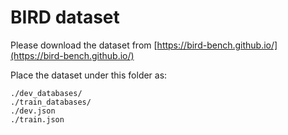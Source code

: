 # BIRD dataset
Please download the dataset from [https://bird-bench.github.io/](https://bird-bench.github.io/)

Place the dataset under this folder as:
```
./dev_databases/
./train_databases/
./dev.json
./train.json
```